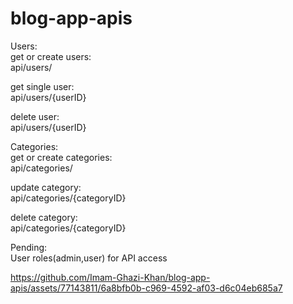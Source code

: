 ﻿# blog-app-apis
 

Users:\
get or create users:\
api/users/

get single user:\
api/users/{userID}

delete user:\
api/users/{userID}

Categories:\
get or create categories:\
api/categories/

update category:\
api/categories/{categoryID}

delete category:\
api/categories/{categoryID}


Pending:\
User roles(admin,user) for API access




https://github.com/Imam-Ghazi-Khan/blog-app-apis/assets/77143811/6a8bfb0b-c969-4592-af03-d6c04eb685a7






